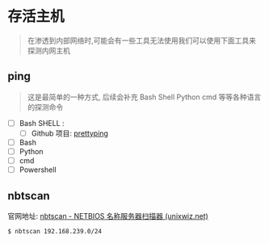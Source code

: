 # 存活主机

> 在渗透到内部网络时,可能会有一些工具无法使用我们可以使用下面工具来探测内网主机

## ping

> 这是最简单的一种方式, 后续会补充 Bash Shell Python cmd 等等各种语言的探测命令

- [ ] Bash SHELL :
  - [ ] Github 项目: [prettyping](https://github.com/denilsonsa/prettyping)
- [ ] Bash
- [ ] Python
- [ ] cmd
- [ ] Powershell

## nbtscan

官网地址: [nbtscan - NETBIOS 名称服务器扫描器 (unixwiz.net)](http://www.unixwiz.net/tools/nbtscan.html)

```shell
$ nbtscan 192.168.239.0/24
```

